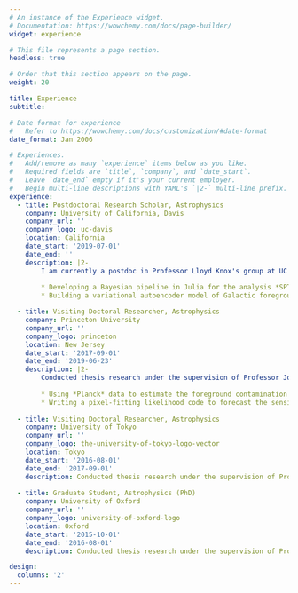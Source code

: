 ```yaml
---
# An instance of the Experience widget.
# Documentation: https://wowchemy.com/docs/page-builder/
widget: experience

# This file represents a page section.
headless: true

# Order that this section appears on the page.
weight: 20

title: Experience
subtitle:

# Date format for experience
#   Refer to https://wowchemy.com/docs/customization/#date-format
date_format: Jan 2006

# Experiences.
#   Add/remove as many `experience` items below as you like.
#   Required fields are `title`, `company`, and `date_start`.
#   Leave `date_end` empty if it's your current employer.
#   Begin multi-line descriptions with YAML's `|2-` multi-line prefix.
experience:
  - title: Postdoctoral Research Scholar, Astrophysics
    company: University of California, Davis
    company_url: ''
    company_logo: uc-davis
    location: California
    date_start: '2019-07-01'
    date_end: ''
    description: |2-
        I am currently a postdoc in Professor Lloyd Knox's group at UC Davis. I am a member of the *South Pole Telescope* (*SPT*) and *BICEP / Keck* (*BK*) collaborations. Some of my projects have been:
        
        * Developing a Bayesian pipeline in Julia for the analysis *SPT* and *BK* data. 
        * Building a variational autoencoder model of Galactic foreground emission as a form of novel foreground simulation [[1]](publication/a-generative-model-of-galactic-dust-emission-using-variational-inference).

  - title: Visiting Doctoral Researcher, Astrophysics
    company: Princeton University
    company_url: ''
    company_logo: princeton
    location: New Jersey
    date_start: '2017-09-01'
    date_end: '2019-06-23'
    description: |2-
        Conducted thesis research under the supervision of Professor Jo Dunkley. Projects included: 
    
        * Using *Planck* data to estimate the foreground contamination of the *ACT* survey, contributing to the analysis presented in these papers [[1]](publication/the-atacama-cosmology-telescope-dr4-maps-and-cosmological-parameters) [[2]](publication/the-international-school-for-advanced-studies-sissa-find-out-more-the-atacama-cosmology-telescope-a-measurement-of-the-cosmic-microwave-background-power-spectra-at-98-and-150-ghz).   
        * Writing a pixel-fitting likelihood code to forecast the sensitivity of *Simons Observatory* to spatial variation of foreground frequency dependence, contributing to this *SO* collaboration [paper](publication/the-simons-observatory-science-goals-and-forecasts).
    
  - title: Visiting Doctoral Researcher, Astrophysics
    company: University of Tokyo
    company_url: ''
    company_logo: the-university-of-tokyo-logo-vector
    location: Tokyo
    date_start: '2016-08-01'
    date_end: '2017-09-01'
    description: Conducted thesis research under the supervision of Professors Nobuhiko Katayama and Eiichiro Komatsu. I worked mainly on deriving the observational signatures of an axion-SU(2) model for inflation, leading to a [paper](/publication/finding-the-chiral-gravitational-wave-background-of-an-axion-su-2-inflationary-model-using-cmb-observations-and-laser-interferometers) on the topic.
    
  - title: Graduate Student, Astrophysics (PhD)
    company: University of Oxford
    company_url: ''
    company_logo: university-of-oxford-logo
    location: Oxford
    date_start: '2015-10-01'
    date_end: '2016-08-01'
    description: Conducted thesis research under the supervision of Professor Jo Dunkley. I worked primarily on the original [PySM](/publication/example) code.

design:
  columns: '2'
---
```

